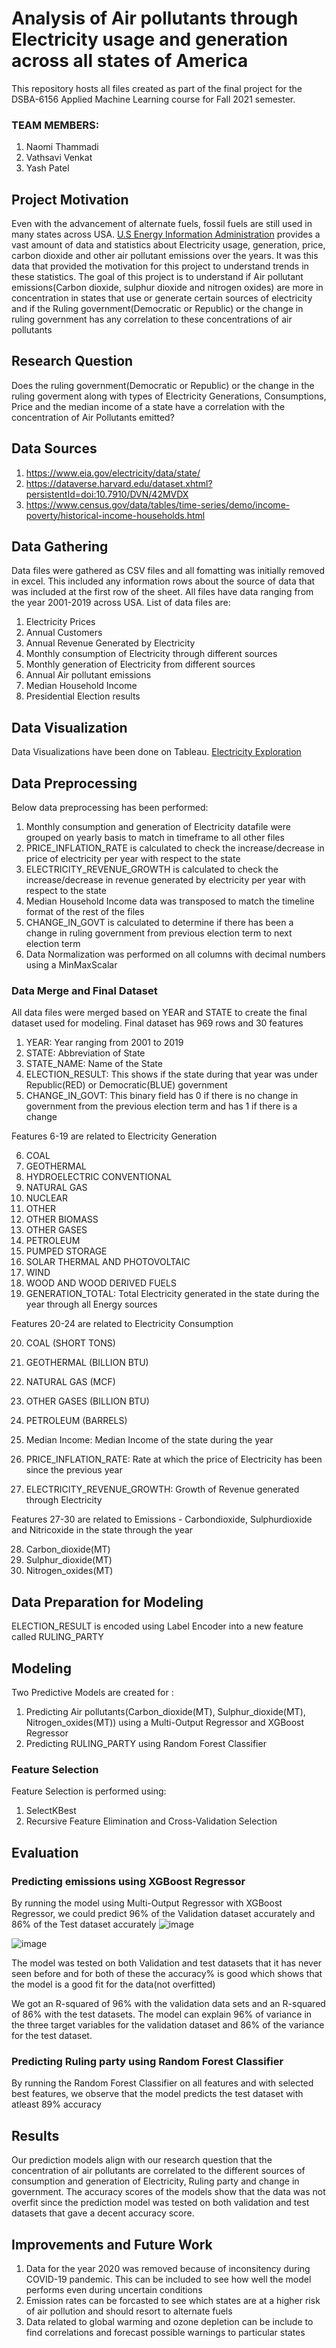 # Analysis of Air pollutants through Electricity usage and generation across all states of America
This repository hosts all files created as part of the final project for the DSBA-6156 Applied Machine Learning course for Fall 2021 semester.

### TEAM MEMBERS:
1. Naomi Thammadi
2. Vathsavi Venkat
3. Yash Patel

## Project Motivation
Even with the advancement of alternate fuels, fossil fuels are still used in many states across USA. <a href="https://www.eia.gov/">U.S Energy Information Administration</a> provides a vast amount of data and statistics about Electricity usage, generation, price, carbon dioxide and other air pollutant emissions over the years. It was this data that provided the motivation for this project to understand trends in these statistics. The goal of this project is to understand if Air pollutant emissions(Carbon dioxide, sulphur dioxide and nitrogen oxides) are more in concentration in states that use or generate certain sources of electricity and if the Ruling government(Democratic or Republic) or the change in ruling government has any correlation to these concentrations of air pollutants

## Research Question
Does the ruling government(Democratic or Republic) or the change in the ruling goverment along with types of Electricity Generations, Consumptions, Price and the median income of a state have a correlation with the concentration of Air Pollutants emitted?

## Data Sources
1. https://www.eia.gov/electricity/data/state/
2. https://dataverse.harvard.edu/dataset.xhtml?persistentId=doi:10.7910/DVN/42MVDX
3. https://www.census.gov/data/tables/time-series/demo/income-poverty/historical-income-households.html

## Data Gathering

Data files were gathered as CSV files and all fomatting was initially removed in excel. This included any information rows about the source of data that was included at the first row of the sheet. All files have data ranging from the year 2001-2019 across USA. List of data files are:
1. Electricity Prices 
2. Annual Customers
3. Annual Revenue Generated by Electricity
4. Monthly consumption of Electricity through different sources
5. Monthly generation of Electricity from different sources
6. Annual Air pollutant emissions
7. Median Household Income
8. Presidential Election results

## Data Visualization

Data Visualizations have been done on Tableau. [Electricity Exploration](https://public.tableau.com/app/profile/yash.patel3569/viz/Book1_16394607865240/Story1?publish=yes)


## Data Preprocessing

Below data preprocessing has been performed:
1. Monthly consumption and generation of Electricity datafile were grouped on yearly basis to match in timeframe to all other files
2. PRICE_INFLATION_RATE is calculated to check the increase/decrease in price of electricity per year with respect to the state
3. ELECTRICITY_REVENUE_GROWTH is calculated to check the increase/decrease in revenue generated by electricity per year  with respect to the state
4. Median Household Income data was transposed to match the timeline format of the rest of the files
5. CHANGE_IN_GOVT is calculated to determine if there has been a change in ruling government from previous election term to next election term
6. Data Normalization was performed on all columns with decimal numbers using a MinMaxScalar 

### Data Merge and Final Dataset

All data files were merged based on YEAR and STATE to create the final dataset used for modeling. Final dataset has 969 rows and 30 features
1. YEAR: Year ranging from 2001 to 2019
2. STATE: Abbreviation of State
3. STATE_NAME: Name of the State
4. ELECTION_RESULT: This shows if the state during that year was under Republic(RED) or Democratic(BLUE) government
5. CHANGE_IN_GOVT: This binary field has 0 if there is no change in government from the previous election term and has 1 if there is a change

Features 6-19 are related to Electricity Generation

6. COAL
7. GEOTHERMAL
8. HYDROELECTRIC CONVENTIONAL
9. NATURAL GAS
10. NUCLEAR
11. OTHER
12. OTHER BIOMASS
13. OTHER GASES
14. PETROLEUM
15. PUMPED STORAGE
16. SOLAR THERMAL AND PHOTOVOLTAIC
17. WIND
18. WOOD AND WOOD DERIVED FUELS
19. GENERATION_TOTAL: Total Electricity generated in the state during the year through all Energy sources

Features 20-24 are related to Electricity Consumption

20. COAL (SHORT TONS)
21. GEOTHERMAL (BILLION BTU)
22. NATURAL GAS (MCF)
23. OTHER GASES (BILLION BTU)
24. PETROLEUM (BARRELS)

25. Median Income: Median Income of the state during the year
26. PRICE_INFLATION_RATE: Rate at which the price of Electricity has been since the previous year
27. ELECTRICITY_REVENUE_GROWTH: Growth of Revenue generated through Electricity

Features 27-30 are related to Emissions - Carbondioxide, Sulphurdioxide and Nitricoxide in the state through the year

28. Carbon_dioxide(MT)
29. Sulphur_dioxide(MT)
30. Nitrogen_oxides(MT)

## Data Preparation for Modeling

ELECTION_RESULT is encoded using Label Encoder into a new feature called RULING_PARTY

## Modeling

Two Predictive Models are created for :
1. Predicting Air pollutants(Carbon_dioxide(MT), Sulphur_dioxide(MT), Nitrogen_oxides(MT)) using a Multi-Output Regressor and XGBoost Regressor
2. Predicting RULING_PARTY using Random Forest Classifier

### Feature Selection
Feature Selection is performed using:
1. SelectKBest
2. Recursive Feature Elimination and Cross-Validation Selection

## Evaluation

### Predicting emissions using XGBoost Regressor

By running the model using Multi-Output Regressor with XGBoost Regressor, we could predict 96% of the Validation dataset accurately and 86% of the Test dataset accurately
![image](https://user-images.githubusercontent.com/77910160/145752029-0a7bce0f-9e9a-4df3-b449-9ed99c2924da.png)

![image](https://user-images.githubusercontent.com/77910160/145757646-abd7ee42-d0d8-4ff5-a857-207c42d447e2.png)


The model was tested on both Validation and test datasets that it has never seen before and for both of these the accuracy% is good which shows that the model is a good fit for the data(not overfitted)

We got an R-squared of 96% with the validation data sets and an R-squared of 86% with the test datasets. The model can explain 96% of variance in the three target variables for the validation dataset and 86% of the variance for the test dataset. 

### Predicting Ruling party using Random Forest Classifier

By running the Random Forest Classifier on all features and with selected best features, we observe that the model predicts the test dataset with atleast 89% accuracy 

## Results

Our prediction models align with our research question that the concentration of air pollutants are correlated to the different sources of consumption and generation of Electricity, Ruling party and change in government. The accuracy scores of the models show that the data was not overfit since the prediction model was tested on both validation and test datasets that gave a decent accuracy score. 

## Improvements and Future Work

1. Data for the year 2020 was removed because of inconsitency during COVID-19 pandemic. This can be included to see how well the model performs even during uncertain conditions
2. Emission rates can be forcasted to see which states are at a higher risk of air pollution and should resort to alternate fuels
3. Data related to global warming and ozone depletion can be include to find correlations and forecast possible warnings to particular states

